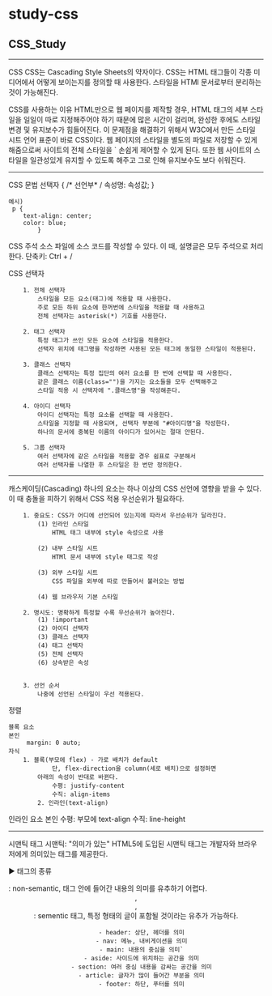 # study-css

## CSS_Study

----------------------------------------------------------------------------------------------------
CSS
	CSS는 Cascading Style Sheets의 약자이다.
	CSS는 HTML 태그들이 각종 미디어에서 어떻게 보이는지를 정의할 때 사용한다.
	스타일을 HTMl 문서로부터 분리하는 것이 가능해진다.

CSS를 사용하는 이유
	HTML만으로 웹 페이지를 제작할 경우, HTML 태그의 세부 스타일을 일일이 따로 지정해주어야
	하기 때문에 많은 시간이 걸리며, 완성한 후에도 스타일 변경 및 유지보수가 힘들어진다.
	이 문제점을 해결하기 위해서 W3C에서 만든 스타일 시트 언어 표준이 바로 CSS이다.
	웹 페이지의 스타일을 별도의 파일로 저장할 수 있게 해줌으로써 사이트의 전체 스타일을
`	손쉽게 제어할 수 있게 된다. 또한 웹 사이트의 스타일을 일관성있게 유지할 수 있도록 해주고
	그로 인해 유지보수도 보다 쉬워진다.

----------------------------------------------------------------------------------------------------
CSS 문법
	선택자 {
		/* 선언부* /
		속성명: 속성값;
	}

	예시)
	 p {
        text-align: center;
        color: blue;
            }

CSS 주석
	소스 파일에 소스 코드를 작성할 수 있다.
	이 때, 설명글은 모두 주석으로 처리한다.
	단축키: Ctrl + /

CSS 선택자
```text
	1. 전체 선택자
		스타일을 모든 요소(태그)에 적용할 때 사용한다.
		주로 모든 하위 요소에 한꺼번에 스타일을 적용할 때 사용하고
		전체 선택자는 asterisk(*) 기호를 사용한다. 
	
	2. 태그 선택자
		특정 태그가 쓰인 모든 요소에 스타일을 적용한다.
		선택자 위치에 태그명을 작성하면 사용된 모든 태그에 동일한 스타일이 적용된다.

	3. 클래스 선택자
		클래스 선택자는 특정 집단의 여러 요소를 한 번에 선택할 때 사용한다.
		같은 클래스 이름(class="")을 가지는 요소들을 모두 선택해주고
		스타일 적용 시 선택자에 ".클래스명"을 작성해준다.

	4. 아이디 선택자
		아이디 선택자는 특정 요소를 선택할 때 사용한다.
		스타일을 지정할 때 사용되며, 선택자 부분에 "#아이디명"을 작성한다.
		하나의 문서에 중복된 이름의 아이디가 있어서는 절대 안된다.

	5. 그룹 선택자
		여러 선택자에 같은 스타일을 적용할 경우 쉼표로 구분해서 
		여러 선택자를 나열한 후 스타일은 한 번만 정의한다.
```
-----------------------------------------------------------------------------
캐스케이딩(Cascading)
	하나의 요소는 하나 이상의 CSS 선언에 영향을 받을 수 있다.
	이 때 충돌을 피하기 위해서 CSS 적용 우선순위가 필요하다.

```text
	1. 중요도: CSS가 어디에 선언되어 있는지에 따라서 우선순위가 달라진다.
		(1) 인라인 스타일
			HTML 태그 내부에 style 속성으로 사용

		(2) 내부 스타일 시트
			HTMl 문서 내부에 style 태그로 작성

		(3) 외부 스타일 시트
			CSS 파일을 외부에 따로 만들어서 불러오는 방법

		(4) 웹 브라우저 기본 스타일

	2. 명시도: 명확하게 특정할 수록 우선순위가 높아진다.
		(1) !important
		(2) 아이디 선택자
		(3) 클래스 선택자
		(4) 태그 선택자
		(5) 전체 선택자
		(6) 상속받은 속성


	3. 선언 순서
		나중에 선언된 스타일이 우선 적용된다.
```

정렬

	블록 요소
   	본인
  		 margin: 0 auto;
  	자식
   		1. 블록(부모에 flex) - 가로 배치가 default
      			단, flex-direction을 column(세로 배치)으로 설정하면
   			아래의 속성이 반대로 바뀐다.
     			수평: justify-content
      			수직: align-items
     		2. 인라인(text-align)

인라인 요소
	본인
		수평: 부모에 text-align
		수직: line-height

-----------------------------------------------------------------------------------------------------------
시맨틱 태그
	시맨틱: "의미가 있는"
	HTML5에 도입된 시맨틱 태그는 개발자와 브라우저에게 의미있는 태그를 제공한다.

▶ 태그의 종류
   <div>: non-semantic, 태그 안에 들어간 내용의 의미를 유추하기 어렵다.
   <header>, <footer>, <main>: sementic 태그, 특정 형태의 글이 포함될 것이라는 유추가 가능하다.

```text
   - header: 상단, 헤더를 의미
   - nav: 메뉴, 내비게이션을 의미
   - main: 내용의 중심을 의미`
   - aside: 사이드에 위치하는 공간을 의미
   - section: 여러 중심 내용을 감싸는 공간을 의미
   - article: 글자가 많이 들어간 부분을 의미
   - footer: 하단, 푸터를 의미
```



















